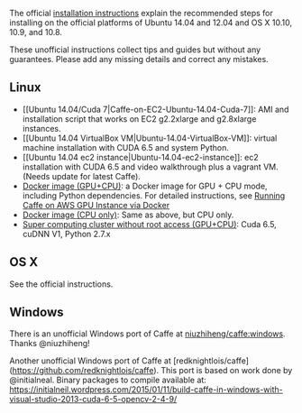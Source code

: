 The official [installation instructions](http://caffe.berkeleyvision.org/installation.html) explain the recommended steps for installing on the official platforms of Ubuntu 14.04 and 12.04 and OS X 10.10, 10.9, and 10.8.

These unofficial instructions collect tips and guides but without any guarantees. Please add any missing details and correct any mistakes.

## Linux
- [[Ubuntu 14.04/Cuda 7|Caffe-on-EC2-Ubuntu-14.04-Cuda-7]]: AMI and installation script that works on EC2 g2.2xlarge and g2.8xlarge instances.
- [[Ubuntu 14.04 VirtualBox VM|Ubuntu-14.04-VirtualBox-VM]]: virtual machine installation with CUDA 6.5 and system Python.
- [[Ubuntu 14.04 ec2 instance|Ubuntu-14.04-ec2-instance]]: ec2 installation with CUDA 6.5 and video walkthrough plus a vagrant VM. (Needs update for latest Caffe).
- [Docker image (GPU+CPU)](https://registry.hub.docker.com/u/tleyden5iwx/caffe-gpu): a Docker image for GPU + CPU mode, including Python dependencies.  For detailed instructions, see [Running Caffe on AWS GPU Instance via Docker](http://tleyden.github.io/blog/2014/10/25/running-caffe-on-aws-gpu-instance-via-docker/)
- [Docker image (CPU only)](https://registry.hub.docker.com/u/tleyden5iwx/caffe): Same as above, but CPU only.
- [Super computing cluster without root access (GPU+CPU)](http://andrewjanowczyk.com/installing-caffe-on-the-ohio-super-computing-osc-ruby-cluster/): Cuda 6.5, cuDNN V1, Python 2.7.x 

## OS X

See the official instructions.

## Windows

There is an unofficial Windows port of Caffe at [niuzhiheng/caffe:windows](https://github.com/niuzhiheng/caffe). Thanks @niuzhiheng!

Another unofficial Windows port of Caffe at [redknightlois/caffe] (https://github.com/redknightlois/caffe). This port is based on work done by @initialneal. Binary packages to compile available at: https://initialneil.wordpress.com/2015/01/11/build-caffe-in-windows-with-visual-studio-2013-cuda-6-5-opencv-2-4-9/



